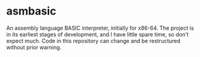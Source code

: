 # asmbasic
An assembly language BASIC interpreter, initially for x86-64.
The project is in its earliest stages of development, and I have little spare time, so don't expect much.
Code in this repository can change and be restructured without prior warning.
